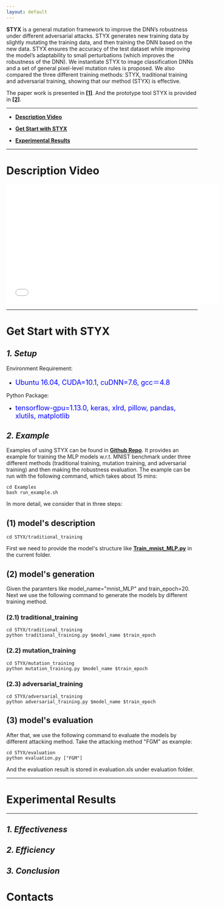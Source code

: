 ```yaml
---
layout: default
---
```


**STYX** is a general mutation framework to improve the DNN’s robustness under different adversarial attacks. STYX generates new training data by slightly mutating the training data, and then training the DNN based on the new data. STYX ensures the accuracy of the test dataset while improving the model’s adaptability to small perturbations (which improves the robustness of the DNN). We instantiate STYX to image classification DNNs and a set of general pixel-level mutation rules is proposed. We also compared the three different training methods: STYX, traditional training and adversarial training, showing that our method (STYX) is effective. 

The paper work is presented in [**[1]**](https://github.com/DNN-STYX/DNN-STYX.github.io/blob/master/styx-demo.pdf). And the prototype tool STYX is provided in [**[2]**](https://github.com/DNN-STYX/demo).

* * *

*   [**Description Video**](video)

*   [**Get Start with STYX**](start)

*   [**Experimental Results**](experiment)

* * *


# [](#header-1)**Description Video**

<iframe width="560" height="315"
 src="./video/test.mp4" frameborder="0" allowfullscreen>

 </iframe>


* * *
# [](#header-1) **Get Start with STYX**

## [](#header-1)***1. Setup***

Environment Requirement:

*   <font color="#0000FF" size="4">Ubuntu 16.04, CUDA=10.1, cuDNN=7.6, gcc＝4.8</font>

Python Package:

*   <font color="#0000FF" size="4">tensorflow-gpu=1.13.0, keras, xlrd, pillow, pandas, xlutils, matplotlib</font>

## [](#header-1)***2. Example***

Examples of using STYX can be found in [**Github Repo**](https://github.com/DNN-STYX/DNN-STYX.github.io/tree/master/demo). It provides an example for training the MLP models w.r.t. MNIST benchmark under three different methods (traditional training, mutation training, and adversarial training) and then making the robustness evaluation. The example can be run with the following command, which takes about 15 mins:

```
cd Examples
bash run_example.sh
```
In more detail, we consider that in three steps:

## [](#header-1) (1) model's description

```
cd STYX/traditional_training
```
First we need to provide the model's structure like [**Train\_mnist\_MLP.py**](https://www.baidu.com/)  in the current folder. 


## [](#header-1) (2) model's generation
Given the paramters like model\_name="mnist\_MLP" and train\_epoch=20. Next we use the following command to generate the models by different training method.

### [](#header-1) (2.1) traditional_training

```
cd STYX/traditional_training
python traditional_training.py $model_name $train_epoch
```
### [](#header-1) (2.2) mutation_training

```
cd STYX/mutation_training
python mutation_training.py $model_name $train_epoch 
```
### [](#header-1) (2.3) adversarial_training

```
cd STYX/adversarial_training
python adversarial_training.py $model_name $train_epoch
```

## [](#header-1) (3) model's evaluation
After that, we use the following command to evaluate the models by different attacking method. Take the attacking method "FGM" as example:

```
cd STYX/evaluation  
python evaluation.py ["FGM"]
```

And the evaluation result is stored in evaluation.xls under evaluation folder.

* * *
# [](#header-1) **Experimental Results**
* * * 

## [](#header-1)***1. Effectiveness***

## [](#header-1)***2. Efficiency***

## [](#header-1)***3. Conclusion***

# [](#header-1)**Contacts**